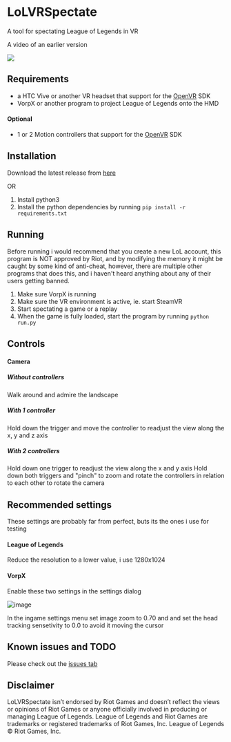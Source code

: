 # LoLVRSpectate

A tool for spectating League of Legends in VR

A video of an earlier version

[![ ](http://img.youtube.com/vi/VVQz1icy_mI/0.jpg)](http://www.youtube.com/watch?v=VVQz1icy_mI "Video Title")

## Requirements 
* a HTC Vive or another VR headset that support for the [OpenVR](https://github.com/ValveSoftware/openvr) SDK
* VorpX or another program to project League of Legends onto the HMD

#### Optional
* 1 or 2 Motion controllers that support for the [OpenVR](https://github.com/ValveSoftware/openvr) SDK

## Installation
Download the latest release from [here](../../releases)

OR

1. Install python3
2. Install the python dependencies by running `pip install -r requirements.txt`

## Running 
Before running i would recommend that you create a new LoL account, this program is NOT approved by Riot, and by 
modifying the memory it might be caught by some kind of anti-cheat, however, there are multiple other programs that does
 this, and i haven't heard anything about any of their users getting banned.

1. Make sure VorpX is running
2. Make sure the VR environment is active, ie. start SteamVR
3. Start spectating a game or a replay
4. When the game is fully loaded, start the program by running `python run.py`

## Controls
#### Camera
##### Without controllers 
Walk around and admire the landscape
##### With 1 controller
Hold down the trigger and move the controller to readjust the view along the x, y and z axis
##### With 2 controllers 
Hold down one trigger to readjust the view along the x and y axis
Hold down both triggers and "pinch" to zoom and rotate the controllers in relation to each other to rotate the camera

## Recommended settings
These settings are probably far from perfect, buts its the ones i use for testing
#### League of Legends
Reduce the resolution to a lower value, i use 1280x1024
#### VorpX
Enable these two settings in the settings dialog

![image](https://cloud.githubusercontent.com/assets/1039554/15651345/2bc1b912-267f-11e6-9460-574598eecc36.png)

In the ingame settings menu set image zoom to 0.70 and and set the head tracking sensetivity to 0.0 to avoid it moving the cursor

## Known issues and TODO
Please check out the [issues tab](../../issues)

## Disclaimer
LoLVRSpectate isn’t endorsed by Riot Games and doesn’t reflect the views or opinions of Riot Games 
or anyone officially involved in producing or managing League of Legends. League of Legends and Riot Games are 
trademarks or registered trademarks of Riot Games, Inc. League of Legends © Riot Games, Inc.